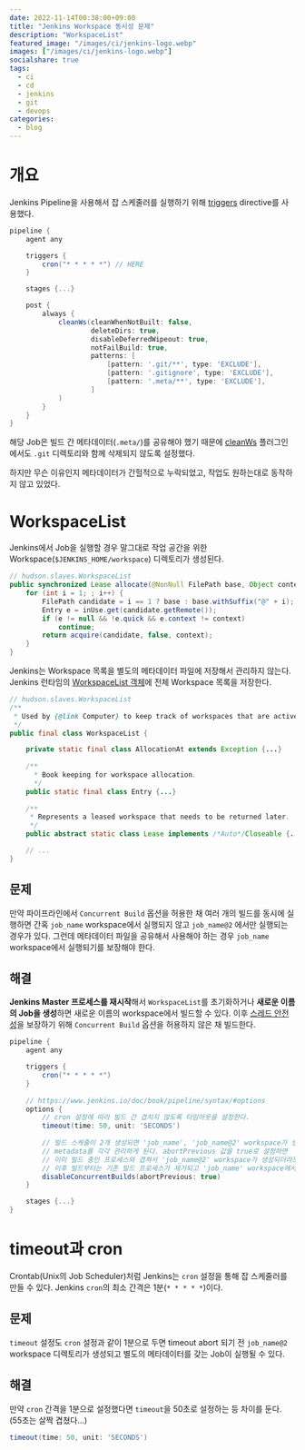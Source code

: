 ```yaml
---
date: 2022-11-14T00:38:00+09:00
title: "Jenkins Workspace 동시성 문제"
description: "WorkspaceList"
featured_image: "/images/ci/jenkins-logo.webp"
images: ["/images/ci/jenkins-logo.webp"]
socialshare: true
tags:
  - ci
  - cd
  - jenkins
  - git
  - devops
categories:
  - blog
---
```


# 개요

Jenkins Pipeline을 사용해서 잡 스케줄러를 실행하기 위해
[triggers](https://www.jenkins.io/doc/book/pipeline/syntax/#triggers) directive를 사용했다.

```groovy
pipeline {
    agent any

    triggers {
        cron("* * * * *") // HERE
    }

    stages {...}

    post {
        always {
            cleanWs(cleanWhenNotBuilt: false,
                    deleteDirs: true,
                    disableDeferredWipeout: true,
                    notFailBuild: true,
                    patterns: [
                        [pattern: '.git/**', type: 'EXCLUDE'],
                        [pattern: '.gitignore', type: 'EXCLUDE'],
                        [pattern: '.meta/**', type: 'EXCLUDE'],
                    ]
            )
        }
    }
}
```

해당 Job은 빌드 간 메타데이터(`.meta/`)를 공유해야 했기 때문에
[cleanWs](https://plugins.jenkins.io/ws-cleanup/) 플러그인에서도
`.git` 디렉토리와 함께 삭제되지 않도록 설정했다.

하지만 무슨 이유인지 메타데이터가 간헐적으로 누락되었고,
작업도 원하는대로 동작하지 않고 있었다.

# WorkspaceList

Jenkins에서 Job을 실행할 경우 말그대로 작업 공간을 위한
Workspace(`$JENKINS_HOME/workspace`) 디렉토리가 생성된다.

```java
// hudson.slaves.WorkspaceList
public synchronized Lease allocate(@NonNull FilePath base, Object context) throws InterruptedException {
    for (int i = 1; ; i++) {
        FilePath candidate = i == 1 ? base : base.withSuffix("@" + i);
        Entry e = inUse.get(candidate.getRemote());
        if (e != null && !e.quick && e.context != context)
            continue;
        return acquire(candidate, false, context);
    }
}
```

Jenkins는 Workspace 목록을 별도의 메타데이터 파일에 저장해서 관리하지 않는다.
Jenkins 런타임의 [WorkspaceList 객체](https://github.com/jenkinsci/jenkins/blob/jenkins-2.374/core/src/main/java/hudson/slaves/WorkspaceList.java)에
전체 Workspace 목록을 저장한다.

```java
// hudson.slaves.WorkspaceList
/**
 * Used by {@link Computer} to keep track of workspaces that are actively in use.
 */
public final class WorkspaceList {

    private static final class AllocationAt extends Exception {...}
    
    /**
      * Book keeping for workspace allocation.
      */
    public static final class Entry {...}
    
    /**
     * Represents a leased workspace that needs to be returned later.
     */
    public abstract static class Lease implements /*Auto*/Closeable {...}

    // ...
}
```

## 문제

만약 파이프라인에서 `Concurrent Build` 옵션을 허용한 채
여러 개의 빌드를 동시에 실행하면 간혹 `job_name` workspace에서 실행되지 않고
`job_name@2` 에서만 실행되는 경우가 있다.
그런데 메타데이터 파일을 공유해서 사용해야 하는 경우
`job_name` workspace에서 실행되기를 보장해야 한다.

## 해결

**Jenkins Master 프로세스를 재시작**해서 `WorkspaceList`를 초기화하거나
**새로운 이름의 Job을 생성**하면 새로운 이름의 workspace에서 빌드할 수 있다.
이후 [스레드 안전성](https://en.wikipedia.org/wiki/Thread_safety)을 보장하기 위해
`Concurrent Build` 옵션을 허용하지 않은 채 빌드한다.

```groovy
pipeline {
    agent any

    triggers {
        cron("* * * * *")
    }
    
    // https://www.jenkins.io/doc/book/pipeline/syntax/#options
    options {
        // cron 설정에 따라 빌드 간 겹치지 않도록 타임아웃을 설정한다.
        timeout(time: 50, unit: 'SECONDS')
    
        // 빌드 스케줄이 2개 생성되면 'job_name', 'job_name@2' workspace가 생성되고
        // metadata를 각각 관리하게 된다. abortPrevious 값을 true로 설정하면
        // 이미 빌드 중인 프로세스와 겹쳐서 'job_name@2' workspace가 생성되더라도
        // 이후 빌드부터는 기존 빌드 프로세스가 제거되고 'job_name' workspace에서 실행된다.
        disableConcurrentBuilds(abortPrevious: true)
    }

    stages {...}
}
```

# timeout과 cron

Crontab(Unix의 Job Scheduler)처럼 Jenkins는 `cron` 설정을 통해 잡 스케줄러를 만들 수 있다.
Jenkins `cron`의 최소 간격은 1분(`* * * * *`)이다.

## 문제

`timeout` 설정도 `cron` 설정과 같이 1분으로 두면 timeout abort 되기 전
`job_name@2` workspace 디렉토리가 생성되고 별도의 메타데이터를 갖는 Job이 실행될 수 있다.

## 해결

만약 `cron` 간격을 1분으로 설정했다면 `timeout`을 50초로 설정하는 등 차이를 둔다. (55초는 살짝 겹쳤다…)

```groovy
timeout(time: 50, unit: 'SECONDS')
```

